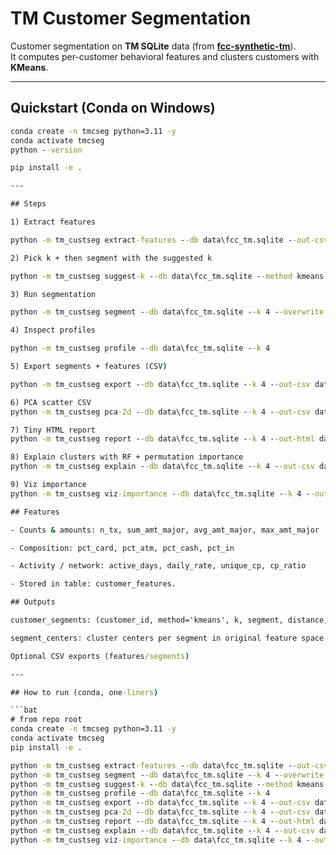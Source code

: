 # TM Customer Segmentation

Customer segmentation on **TM SQLite** data (from <a href="https://github.com/SKR35/FCC-Synthetic-TM" target="_blank" rel="noopener noreferrer">**fcc-synthetic-tm**</a>).  
It computes per-customer behavioral features and clusters customers with **KMeans**.

---

## Quickstart (Conda on Windows)

```bat
conda create -n tmcseg python=3.11 -y
conda activate tmcseg
python --version

pip install -e .

---

## Steps

1) Extract features

python -m tm_custseg extract-features --db data\fcc_tm.sqlite --out-csv data\customer_features.csv

2) Pick k + then segment with the suggested k

python -m tm_custseg suggest-k --db data\fcc_tm.sqlite --method kmeans --k 4 --kmin 2 --kmax 10 --out-csv data\k_sweep_active.csv

3) Run segmentation

python -m tm_custseg segment --db data\fcc_tm.sqlite --k 4 --overwrite --min-tx 1

4) Inspect profiles

python -m tm_custseg profile --db data\fcc_tm.sqlite --k 4

5) Export segments + features (CSV)

python -m tm_custseg export --db data\fcc_tm.sqlite --k 4 --out-csv data\segments_k4.csv

6) PCA scatter CSV
python -m tm_custseg pca-2d --db data\fcc_tm.sqlite --k 4 --out-csv data\pca2d_k4.csv

7) Tiny HTML report
python -m tm_custseg report --db data\fcc_tm.sqlite --k 4 --out-html data\seg_report_k4.html --pca-csv data\pca2d_k4.csv

8) Explain clusters with RF + permutation importance
python -m tm_custseg explain --db data\fcc_tm.sqlite --k 4 --out-csv data\importance_k4_cv5.csv --mode pi_cv --cv 5

9) Viz importance
python -m tm_custseg viz-importance --db data\fcc_tm.sqlite --k 4 --out-png data\importance_k4_grouped.png --cv 5

## Features

- Counts & amounts: n_tx, sum_amt_major, avg_amt_major, max_amt_major

- Composition: pct_card, pct_atm, pct_cash, pct_in

- Activity / network: active_days, daily_rate, unique_cp, cp_ratio

- Stored in table: customer_features.

## Outputs

customer_segments: (customer_id, method='kmeans', k, segment, distance, created_ts_utc)

segment_centers: cluster centers per segment in original feature space (JSON)

Optional CSV exports (features/segments)

---

## How to run (conda, one-liners)

```bat
# from repo root
conda create -n tmcseg python=3.11 -y
conda activate tmcseg
pip install -e .

python -m tm_custseg extract-features --db data\fcc_tm.sqlite --out-csv data\customer_features.csv
python -m tm_custseg segment --db data\fcc_tm.sqlite --k 4 --overwrite --min-tx 1
python -m tm_custseg suggest-k --db data\fcc_tm.sqlite --method kmeans --k 4 --kmin 2 --kmax 10 --out-csv data\k_sweep_active.csv
python -m tm_custseg profile --db data\fcc_tm.sqlite --k 4
python -m tm_custseg export --db data\fcc_tm.sqlite --k 4 --out-csv data\segments_k4.csv
python -m tm_custseg pca-2d --db data\fcc_tm.sqlite --k 4 --out-csv data\pca2d_k4.csv
python -m tm_custseg report --db data\fcc_tm.sqlite --k 4 --out-html data\seg_report_k4.html --pca-csv data\pca2d_k4.csv
python -m tm_custseg explain --db data\fcc_tm.sqlite --k 4 --out-csv data\importance_k4_cv5.csv --mode pi_cv --cv 5
python -m tm_custseg viz-importance --db data\fcc_tm.sqlite --k 4 --out-png data\importance_k4_grouped.png --cv 5
```